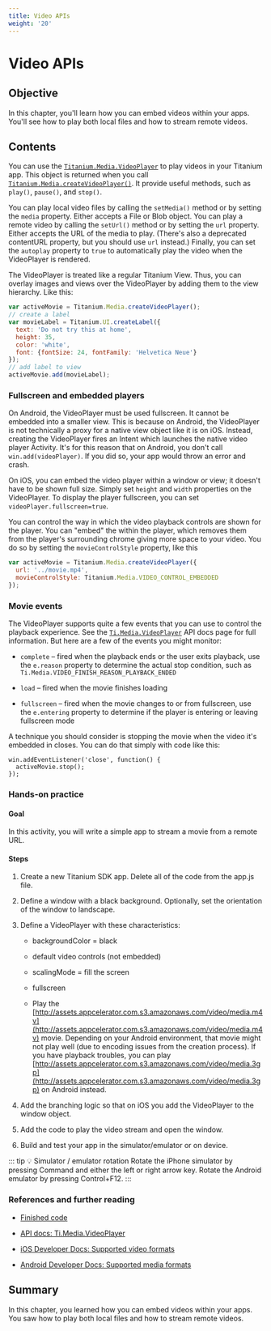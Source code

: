 ```yaml
---
title: Video APIs
weight: '20'
---
```


# Video APIs

## Objective

In this chapter, you'll learn how you can embed videos within your apps. You'll see how to play both local files and how to stream remote videos.

## Contents

You can use the [`Titanium.Media.VideoPlayer`](http://developer.appcelerator.com/apidoc/mobile/latest/Titanium.Media.VideoPlayer-object.html) to play videos in your Titanium app. This object is returned when you call [`Titanium.Media.createVideoPlayer()`](http://developer.appcelerator.com/apidoc/mobile/latest/Titanium.Media.createVideoPlayer-method.html). It provide useful methods, such as `play()`, `pause()`, and `stop()`.

You can play local video files by calling the `setMedia()` method or by setting the `media` property. Either accepts a File or Blob object. You can play a remote video by calling the `setUrl()` method or by setting the `url` property. Either accepts the URL of the media to play. (There's also a deprecated contentURL property, but you should use `url` instead.) Finally, you can set the `autoplay` property to `true` to automatically play the video when the VideoPlayer is rendered.

The VideoPlayer is treated like a regular Titanium View. Thus, you can overlay images and views over the VideoPlayer by adding them to the view hierarchy. Like this:

```javascript
var activeMovie = Titanium.Media.createVideoPlayer();
// create a label
var movieLabel = Titanium.UI.createLabel({
  text: 'Do not try this at home',
  height: 35,
  color: 'white',
  font: {fontSize: 24, fontFamily: 'Helvetica Neue'}
});
// add label to view
activeMovie.add(movieLabel);
```

### Fullscreen and embedded players

On Android, the VideoPlayer must be used fullscreen. It cannot be embedded into a smaller view. This is because on Android, the VideoPlayer is not technically a proxy for a native view object like it is on iOS. Instead, creating the VideoPlayer fires an Intent which launches the native video player Activity. It's for this reason that on Android, you don't call `win.add(videoPlayer)`. If you did so, your app would throw an error and crash.

On iOS, you can embed the video player within a window or view; it doesn't have to be shown full size. Simply set `height` and `width` properties on the VideoPlayer. To display the player fullscreen, you can set `videoPlayer.fullscreen=true`.

You can control the way in which the video playback controls are shown for the player. You can "embed" the within the player, which removes them from the player's surrounding chrome giving more space to your video. You do so by setting the `movieControlStyle` property, like this

```javascript
var activeMovie = Titanium.Media.createVideoPlayer({
  url: '../movie.mp4',
  movieControlStyle: Titanium.Media.VIDEO_CONTROL_EMBEDDED
});
```

### Movie events

The VideoPlayer supports quite a few events that you can use to control the playback experience. See the [`Ti.Media.VideoPlayer`](http://developer.appcelerator.com/apidoc/mobile/latest/Titanium.Media.VideoPlayer-object) API docs page for full information. But here are a few of the events you might monitor:

* `complete` – fired when the playback ends or the user exits playback, use the `e.reason` property to determine the actual stop condition, such as `Ti.Media.VIDEO_FINISH_REASON_PLAYBACK_ENDED`

* `load` – fired when the movie finishes loading

* `fullscreen` – fired when the movie changes to or from fullscreen, use the `e.entering` property to determine if the player is entering or leaving fullscreen mode

A technique you should consider is stopping the movie when the video it's embedded in closes. You can do that simply with code like this:

```
win.addEventListener('close', function() {
  activeMovie.stop();
});
```

### Hands-on practice

#### Goal

In this activity, you will write a simple app to stream a movie from a remote URL.

#### Steps

1. Create a new Titanium SDK app. Delete all of the code from the app.js file.

2. Define a window with a black background. Optionally, set the orientation of the window to landscape.

3. Define a VideoPlayer with these characteristics:

    * backgroundColor = black

    * default video controls (not embedded)

    * scalingMode = fill the screen

    * fullscreen

    * Play the [http://assets.appcelerator.com.s3.amazonaws.com/video/media.m4v](http://assets.appcelerator.com.s3.amazonaws.com/video/media.m4v) movie. Depending on your Android environment, that movie might not play well (due to encoding issues from the creation process). If you have playback troubles, you can play [http://assets.appcelerator.com.s3.amazonaws.com/video/media.3gp](http://assets.appcelerator.com.s3.amazonaws.com/video/media.3gp) on Android instead.

4. Add the branching logic so that on iOS you add the VideoPlayer to the window object.

5. Add the code to play the video stream and open the window.

6. Build and test your app in the simulator/emulator or on device.

::: tip 💡 Simulator / emulator rotation
Rotate the iPhone simulator by pressing Command and either the left or right arrow key. Rotate the Android emulator by pressing Control+F12.
:::


### References and further reading

* [Finished code](http://assets.appcelerator.com.s3.amazonaws.com/app_u/ebook/7.2_video.zip)

* [API docs: Ti.Media.VideoPlayer](http://developer.appcelerator.com/apidoc/mobile/latest/Titanium.Media.VideoPlayer-object)

* [iOS Developer Docs: Supported video formats](http://developer.apple.com/library/ios/#documentation/Miscellaneous/Conceptual/iPhoneOSTechOverview/MediaLayer/MediaLayer.html)

* [Android Developer Docs: Supported media formats](http://developer.android.com/guide/appendix/media-formats.html)

## Summary

In this chapter, you learned how you can embed videos within your apps. You saw how to play both local files and how to stream remote videos.
